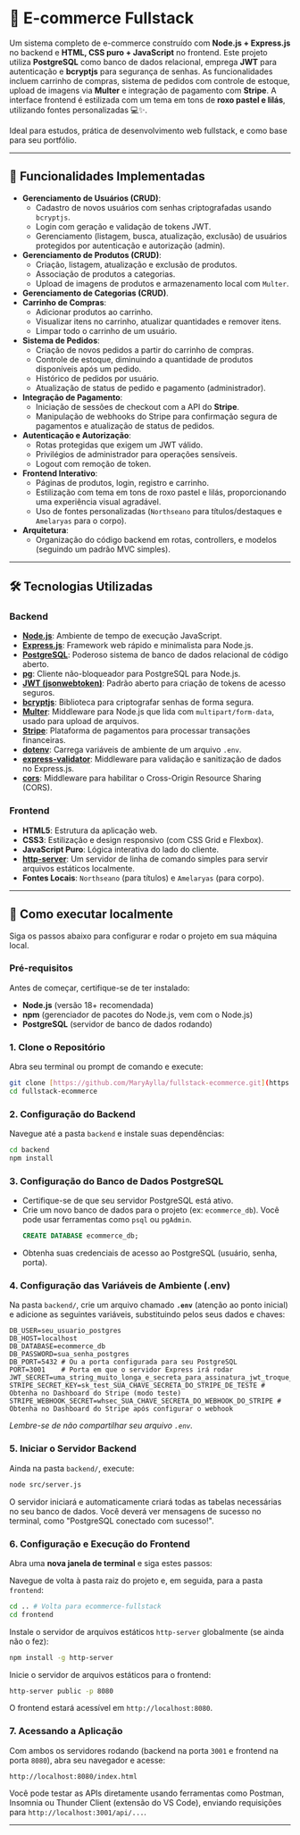 
# 💜 E-commerce Fullstack

Um sistema completo de e-commerce construído com **Node.js + Express.js** no backend e **HTML, CSS puro + JavaScript** no frontend. Este projeto utiliza **PostgreSQL** como banco de dados relacional, emprega **JWT** para autenticação e **bcryptjs** para segurança de senhas. As funcionalidades incluem carrinho de compras, sistema de pedidos com controle de estoque, upload de imagens via **Multer** e integração de pagamento com **Stripe**. A interface frontend é estilizada com um tema em tons de **roxo pastel e lilás**, utilizando fontes personalizadas 💻✨.

Ideal para estudos, prática de desenvolvimento web fullstack, e como base para seu portfólio.

---

## 🔐 Funcionalidades Implementadas

-   **Gerenciamento de Usuários (CRUD)**:
    -   Cadastro de novos usuários com senhas criptografadas usando `bcryptjs`.
    -   Login com geração e validação de tokens JWT.
    -   Gerenciamento (listagem, busca, atualização, exclusão) de usuários protegidos por autenticação e autorização (admin).
-   **Gerenciamento de Produtos (CRUD)**:
    -   Criação, listagem, atualização e exclusão de produtos.
    -   Associação de produtos a categorias.
    -   Upload de imagens de produtos e armazenamento local com `Multer`.
-   **Gerenciamento de Categorias (CRUD)**.
-   **Carrinho de Compras**:
    -   Adicionar produtos ao carrinho.
    -   Visualizar itens no carrinho, atualizar quantidades e remover itens.
    -   Limpar todo o carrinho de um usuário.
-   **Sistema de Pedidos**:
    -   Criação de novos pedidos a partir do carrinho de compras.
    -   Controle de estoque, diminuindo a quantidade de produtos disponíveis após um pedido.
    -   Histórico de pedidos por usuário.
    -   Atualização de status de pedido e pagamento (administrador).
-   **Integração de Pagamento**:
    -   Iniciação de sessões de checkout com a API do **Stripe**.
    -   Manipulação de webhooks do Stripe para confirmação segura de pagamentos e atualização de status de pedidos.
-   **Autenticação e Autorização**:
    -   Rotas protegidas que exigem um JWT válido.
    -   Privilégios de administrador para operações sensíveis.
    -   Logout com remoção de token.
-   **Frontend Interativo**:
    -   Páginas de produtos, login, registro e carrinho.
    -   Estilização com tema em tons de roxo pastel e lilás, proporcionando uma experiência visual agradável.
    -   Uso de fontes personalizadas (`Northseano` para títulos/destaques e `Amelaryas` para o corpo).
-   **Arquitetura**:
    -   Organização do código backend em rotas, controllers, e modelos (seguindo um padrão MVC simples).

---

## 🛠️ Tecnologias Utilizadas

### **Backend**
-   **[Node.js](https://nodejs.org/)**: Ambiente de tempo de execução JavaScript.
-   **[Express.js](https://expressjs.com/)**: Framework web rápido e minimalista para Node.js.
-   **[PostgreSQL](https://www.postgresql.org/)**: Poderoso sistema de banco de dados relacional de código aberto.
-   **[pg](https://node-postgres.com/)**: Cliente não-bloqueador para PostgreSQL para Node.js.
-   **[JWT (jsonwebtoken)](https://jwt.io/)**: Padrão aberto para criação de tokens de acesso seguros.
-   **[bcryptjs](https://www.npmjs.com/package/bcryptjs)**: Biblioteca para criptografar senhas de forma segura.
-   **[Multer](https://www.npmjs.com/package/multer)**: Middleware para Node.js que lida com `multipart/form-data`, usado para upload de arquivos.
-   **[Stripe](https://stripe.com/)**: Plataforma de pagamentos para processar transações financeiras.
-   **[dotenv](https://www.npmjs.com/package/dotenv)**: Carrega variáveis de ambiente de um arquivo `.env`.
-   **[express-validator](https://express-validator.github.io/)**: Middleware para validação e sanitização de dados no Express.js.
-   **[cors](https://www.npmjs.com/package/cors)**: Middleware para habilitar o Cross-Origin Resource Sharing (CORS).

### **Frontend**
-   **HTML5**: Estrutura da aplicação web.
-   **CSS3**: Estilização e design responsivo (com CSS Grid e Flexbox).
-   **JavaScript Puro**: Lógica interativa do lado do cliente.
-   **[http-server](https://www.npmjs.com/package/http-server)**: Um servidor de linha de comando simples para servir arquivos estáticos localmente.
-   **Fontes Locais**: `Northseano` (para títulos) e `Amelaryas` (para corpo).

---

## 🚀 Como executar localmente

Siga os passos abaixo para configurar e rodar o projeto em sua máquina local.

### **Pré-requisitos**

Antes de começar, certifique-se de ter instalado:
-   **Node.js** (versão 18+ recomendada)
-   **npm** (gerenciador de pacotes do Node.js, vem com o Node.js)
-   **PostgreSQL** (servidor de banco de dados rodando)

### **1. Clone o Repositório**

Abra seu terminal ou prompt de comando e execute:
```bash
git clone [https://github.com/MaryAylla/fullstack-ecommerce.git](https://github.com/MaryAylla/fullstack-ecommerce.git)
cd fullstack-ecommerce
````

### **2. Configuração do Backend**

Navegue até a pasta `backend` e instale suas dependências:

```bash
cd backend
npm install
```

### **3. Configuração do Banco de Dados PostgreSQL**

  * Certifique-se de que seu servidor PostgreSQL está ativo.
  * Crie um novo banco de dados para o projeto (ex: `ecommerce_db`). Você pode usar ferramentas como `psql` ou `pgAdmin`.
    ```sql
    CREATE DATABASE ecommerce_db;
    ```
  * Obtenha suas credenciais de acesso ao PostgreSQL (usuário, senha, porta).

### **4. Configuração das Variáveis de Ambiente (.env)**

Na pasta `backend/`, crie um arquivo chamado **`.env`** (atenção ao ponto inicial) e adicione as seguintes variáveis, substituindo pelos seus dados e chaves:

```env
DB_USER=seu_usuario_postgres
DB_HOST=localhost
DB_DATABASE=ecommerce_db
DB_PASSWORD=sua_senha_postgres
DB_PORT=5432 # Ou a porta configurada para seu PostgreSQL
PORT=3001    # Porta em que o servidor Express irá rodar
JWT_SECRET=uma_string_muito_longa_e_secreta_para_assinatura_jwt_troque_isso
STRIPE_SECRET_KEY=sk_test_SUA_CHAVE_SECRETA_DO_STRIPE_DE_TESTE # Obtenha no Dashboard do Stripe (modo teste)
STRIPE_WEBHOOK_SECRET=whsec_SUA_CHAVE_SECRETA_DO_WEBHOOK_DO_STRIPE # Obtenha no Dashboard do Stripe após configurar o webhook
```

*Lembre-se de não compartilhar seu arquivo `.env`.*

### **5. Iniciar o Servidor Backend**

Ainda na pasta `backend/`, execute:

```bash
node src/server.js
```

O servidor iniciará e automaticamente criará todas as tabelas necessárias no seu banco de dados. Você deverá ver mensagens de sucesso no terminal, como "PostgreSQL conectado com sucesso\!".

### **6. Configuração e Execução do Frontend**

Abra uma **nova janela de terminal** e siga estes passos:

Navegue de volta à pasta raiz do projeto e, em seguida, para a pasta `frontend`:

```bash
cd .. # Volta para ecommerce-fullstack
cd frontend
```

Instale o servidor de arquivos estáticos `http-server` globalmente (se ainda não o fez):

```bash
npm install -g http-server
```

Inicie o servidor de arquivos estáticos para o frontend:

```bash
http-server public -p 8080
```

O frontend estará acessível em `http://localhost:8080`.

### **7. Acessando a Aplicação**

Com ambos os servidores rodando (backend na porta `3001` e frontend na porta `8080`), abra seu navegador e acesse:

```
http://localhost:8080/index.html
```

Você pode testar as APIs diretamente usando ferramentas como Postman, Insomnia ou Thunder Client (extensão do VS Code), enviando requisições para `http://localhost:3001/api/...`.

-----
